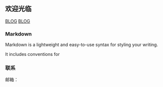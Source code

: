 ## 欢迎光临

[BLOG](https://liebao117.github.io/blog)
[BLOG](https://github.com/liebao117/blog/issues)
### Markdown

Markdown is a lightweight and easy-to-use syntax for styling your writing. 

It includes conventions for



### 联系

邮箱：
